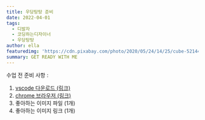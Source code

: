 ```yaml
---
title: 우당탕탕 준비
date: 2022-04-01
tags:
  - 디발자
  - 코딩하는디자이너
  - 우당탕탕
author: ella
featuredimg: 'https://cdn.pixabay.com/photo/2020/05/24/14/25/cube-5214498_1280.jpg'
summary: GET READY WITH ME
---
```


수업 전 준비 사항 :

1. <a href='https://code.visualstudio.com'>vscode 다운로드 (링크)</a>
2. <a href='https://www.google.co.kr/chrome'>chrome 브라우저 (링크)</a>
3. 좋아하는 이미지 파일 (1개)
4. 좋아하는 이미지 링크 (1개)
